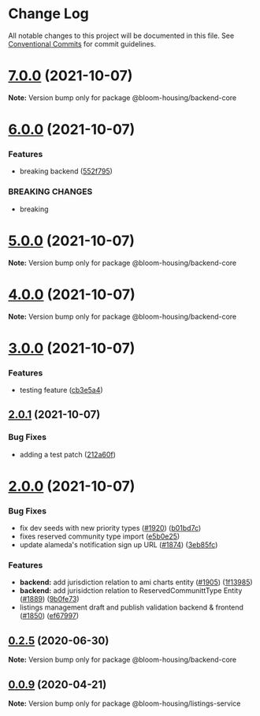 # Change Log

All notable changes to this project will be documented in this file.
See [Conventional Commits](https://conventionalcommits.org) for commit guidelines.

# [7.0.0](https://github.com/bloom-housing/bloom/compare/v6.1.0...v7.0.0) (2021-10-07)

**Note:** Version bump only for package @bloom-housing/backend-core





# [6.0.0](https://github.com/bloom-housing/bloom/compare/v5.0.0...v6.0.0) (2021-10-07)


### Features

* breaking backend ([552f795](https://github.com/bloom-housing/bloom/commit/552f7950b8dbe4277962f3f2e33e19c4527051e8))


### BREAKING CHANGES

* breaking





# [5.0.0](https://github.com/bloom-housing/bloom/compare/v4.0.0...v5.0.0) (2021-10-07)

**Note:** Version bump only for package @bloom-housing/backend-core





# [4.0.0](https://github.com/bloom-housing/bloom/compare/v3.1.0...v4.0.0) (2021-10-07)

**Note:** Version bump only for package @bloom-housing/backend-core





# [3.0.0](https://github.com/bloom-housing/bloom/compare/v2.0.7...v3.0.0) (2021-10-07)


### Features

* testing feature ([cb3e5a4](https://github.com/bloom-housing/bloom/commit/cb3e5a42296a1a2326703671f463d81f955655f5))





## [2.0.1](https://github.com/bloom-housing/bloom/compare/v2.0.0...v2.0.1) (2021-10-07)


### Bug Fixes

* adding a test patch ([212a60f](https://github.com/bloom-housing/bloom/commit/212a60f2edd7bd71716b80368f5f11456369e950))





# [2.0.0](https://github.com/bloom-housing/bloom/compare/v1.0.5...v2.0.0) (2021-10-07)


### Bug Fixes

* fix dev seeds with new priority types ([#1920](https://github.com/bloom-housing/bloom/issues/1920)) ([b01bd7c](https://github.com/bloom-housing/bloom/commit/b01bd7ca2c1ba3ba7948ad8213a0939375003d90))
* fixes reserved community type import ([e5b0e25](https://github.com/bloom-housing/bloom/commit/e5b0e25f556af6cdcdf05d79825736dddcd1e105))
* update alameda's notification sign up URL ([#1874](https://github.com/bloom-housing/bloom/issues/1874)) ([3eb85fc](https://github.com/bloom-housing/bloom/commit/3eb85fccf7521e32f3d1f369e706cec0c078b536))


### Features

* **backend:** add jurisdiction relation to ami charts entity ([#1905](https://github.com/bloom-housing/bloom/issues/1905)) ([1f13985](https://github.com/bloom-housing/bloom/commit/1f13985142c7908b4c37eaf0fbbbad0ad660f014))
* **backend:** add jurisidction relation to ReservedCommunittType Entity ([#1889](https://github.com/bloom-housing/bloom/issues/1889)) ([9b0fe73](https://github.com/bloom-housing/bloom/commit/9b0fe73fe9ed1349584e119f235cb66f6e68785f))
* listings management draft and publish validation backend & frontend ([#1850](https://github.com/bloom-housing/bloom/issues/1850)) ([ef67997](https://github.com/bloom-housing/bloom/commit/ef67997a056c6f1f758d2fa67bf877d4a3d897ab))





## [0.2.5](https://github.com/bloom-housing/bloom/compare/v0.2.3...v0.2.5) (2020-06-30)

**Note:** Version bump only for package @bloom-housing/backend-core

## [0.0.9](https://github.com/bloom-housing/bloom/compare/v0.0.2...v0.0.9) (2020-04-21)

**Note:** Version bump only for package @bloom-housing/listings-service
